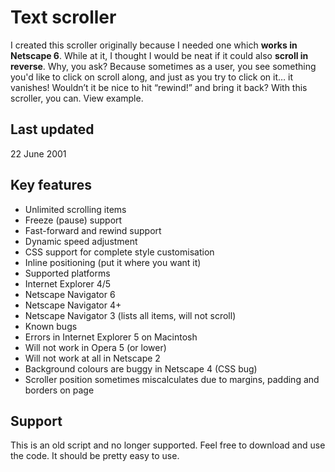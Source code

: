 # Text scroller

I created this scroller originally because I needed one which **works in Netscape 6**. While at it, I thought I would be neat if it could also **scroll in reverse**. Why, you ask? Because sometimes as a user, you see something you'd like to click on scroll along, and just as you try to click on it… it vanishes! Wouldn’t it be nice to hit “rewind!” and bring it back? With this scroller, you can. View example.


## Last updated

22 June 2001


## Key features

- Unlimited scrolling items
- Freeze (pause) support
- Fast-forward and rewind support
- Dynamic speed adjustment
- CSS support for complete style customisation
- Inline positioning (put it where you want it)
- Supported platforms
- Internet Explorer 4/5
- Netscape Navigator 6
- Netscape Navigator 4+
- Netscape Navigator 3 (lists all items, will not scroll)
- Known bugs
- Errors in Internet Explorer 5 on Macintosh
- Will not work in Opera 5 (or lower)
- Will not work at all in Netscape 2
- Background colours are buggy in Netscape 4 (CSS bug)
- Scroller position sometimes miscalculates due to margins, padding and borders on page


## Support

This is an old script and no longer supported. Feel free to download and use the code. It should be pretty easy to use.
